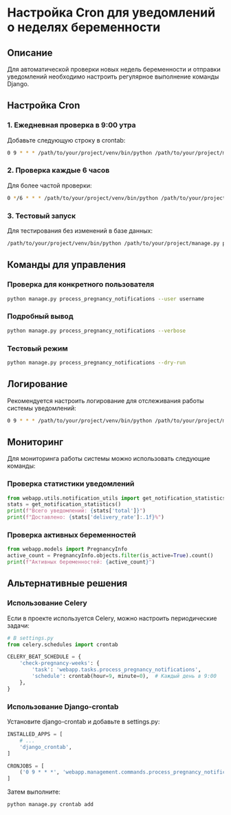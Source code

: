 # Настройка Cron для уведомлений о неделях беременности

## Описание

Для автоматической проверки новых недель беременности и отправки уведомлений необходимо настроить регулярное выполнение команды Django.

## Настройка Cron

### 1. Ежедневная проверка в 9:00 утра

Добавьте следующую строку в crontab:

```bash
0 9 * * * /path/to/your/project/venv/bin/python /path/to/your/project/manage.py process_pregnancy_notifications
```

### 2. Проверка каждые 6 часов

Для более частой проверки:

```bash
0 */6 * * * /path/to/your/project/venv/bin/python /path/to/your/project/manage.py process_pregnancy_notifications
```

### 3. Тестовый запуск

Для тестирования без изменений в базе данных:

```bash
/path/to/your/project/venv/bin/python /path/to/your/project/manage.py process_pregnancy_notifications --dry-run --verbose
```

## Команды для управления

### Проверка для конкретного пользователя

```bash
python manage.py process_pregnancy_notifications --user username
```

### Подробный вывод

```bash
python manage.py process_pregnancy_notifications --verbose
```

### Тестовый режим

```bash
python manage.py process_pregnancy_notifications --dry-run
```

## Логирование

Рекомендуется настроить логирование для отслеживания работы системы уведомлений:

```bash
0 9 * * * /path/to/your/project/venv/bin/python /path/to/your/project/manage.py process_pregnancy_notifications >> /var/log/pregnancy_notifications.log 2>&1
```

## Мониторинг

Для мониторинга работы системы можно использовать следующие команды:

### Проверка статистики уведомлений

```python
from webapp.utils.notification_utils import get_notification_statistics
stats = get_notification_statistics()
print(f"Всего уведомлений: {stats['total']}")
print(f"Доставлено: {stats['delivery_rate']:.1f}%")
```

### Проверка активных беременностей

```python
from webapp.models import PregnancyInfo
active_count = PregnancyInfo.objects.filter(is_active=True).count()
print(f"Активных беременностей: {active_count}")
```

## Альтернативные решения

### Использование Celery

Если в проекте используется Celery, можно настроить периодические задачи:

```python
# В settings.py
from celery.schedules import crontab

CELERY_BEAT_SCHEDULE = {
    'check-pregnancy-weeks': {
        'task': 'webapp.tasks.process_pregnancy_notifications',
        'schedule': crontab(hour=9, minute=0),  # Каждый день в 9:00
    },
}
```

### Использование Django-crontab

Установите django-crontab и добавьте в settings.py:

```python
INSTALLED_APPS = [
    # ...
    'django_crontab',
]

CRONJOBS = [
    ('0 9 * * *', 'webapp.management.commands.process_pregnancy_notifications.Command'),
]
```

Затем выполните:

```bash
python manage.py crontab add
```